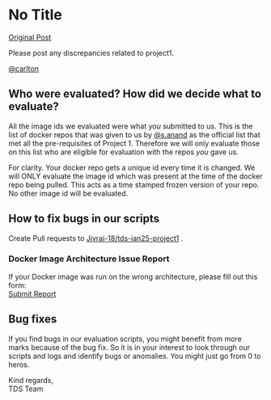 # No Title

[Original Post](https://discourse.onlinedegree.iitm.ac.in/t/171141/1)

<p>Please post any discrepancies related to project1.</p>
<p><a class="mention" href="/u/carlton">@carlton</a></p>
<h2><a name="p-612319-who-were-evaluated-how-did-we-decide-what-to-evaluate-1" class="anchor" href="#p-612319-who-were-evaluated-how-did-we-decide-what-to-evaluate-1"></a>Who were evaluated? How did we decide what to evaluate?</h2>
<p>All the image ids we evaluated were what <em>you</em> submitted to us. This is the list of docker repos that was given to us by <a class="mention" href="/u/s.anand">@s.anand</a> as the official list that met all the pre-requisites of Project 1. Therefore we will only evaluate those on this list who are eligible for evaluation with the repos <em>you</em> gave us.</p>
<p>For clarity. Your docker repo gets a unique id every time it is changed. We will ONLY evaluate the image id which was present at the time of the docker repo being pulled. This acts as a time stamped frozen version of your repo. No other image id will be evaluated.</p>
<h2><a name="p-612319-how-to-fix-bugs-in-our-scripts-2" class="anchor" href="#p-612319-how-to-fix-bugs-in-our-scripts-2"></a>How to fix bugs in our scripts</h2>
<p>Create Pull requests to <a href="https://github.com/Jivraj-18/tds-jan25-project1" rel="noopener nofollow ugc">Jivraj-18/tds-jan25-project1</a> .</p>
<h3><a name="p-612319-docker-image-architecture-issue-report-3" class="anchor" href="#p-612319-docker-image-architecture-issue-report-3"></a><strong>Docker Image Architecture Issue Report</strong></h3>
<p>If your Docker image was run on the wrong architecture, please fill out this form:<br>
<a href="https://docs.google.com/forms/d/e/1FAIpQLSerCpqod-5ArJWTW_QW5PenyfZJHH_cmcUw3s8dAoG3zDZm8g/viewform?usp=sharing" rel="noopener nofollow ugc">Submit Report</a></p>
<h2><a name="p-612319-bug-fixes-4" class="anchor" href="#p-612319-bug-fixes-4"></a>Bug fixes</h2>
<p>If you find bugs in our evaluation scripts, you might benefit from more marks because of the bug fix. So it is in your interest to look through our scripts and logs and identify bugs or anomalies. You might just go from 0 to heros.</p>
<p>Kind regards,<br>
TDS Team</p>